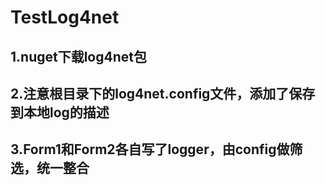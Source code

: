 # TestLog4net

## 1.nuget下载log4net包
## 2.注意根目录下的log4net.config文件，添加了保存到本地log的描述
## 3.Form1和Form2各自写了logger，由config做筛选，统一整合
